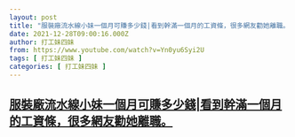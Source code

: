 ```yaml
---
layout: post
title: "服裝廠流水線小妹一個月可賺多少錢|看到幹滿一個月的工資條，很多網友勸她離職。"
date: 2021-12-28T09:00:16.000Z
author: 打工妹四妹
from: https://www.youtube.com/watch?v=Yn0yu6Syi2U
tags: [ 打工妹四妹 ]
categories: [ 打工妹四妹 ]
---
```

<!--1640682016000-->
[服裝廠流水線小妹一個月可賺多少錢|看到幹滿一個月的工資條，很多網友勸她離職。](https://www.youtube.com/watch?v=Yn0yu6Syi2U)
------

<div>

</div>
